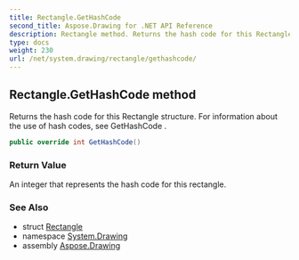```yaml
---
title: Rectangle.GetHashCode
second_title: Aspose.Drawing for .NET API Reference
description: Rectangle method. Returns the hash code for this Rectangle structure. For information about the use of hash codes see GetHashCode 
type: docs
weight: 230
url: /net/system.drawing/rectangle/gethashcode/
---
```

## Rectangle.GetHashCode method

Returns the hash code for this Rectangle structure. For information about the use of hash codes, see GetHashCode .

```csharp
public override int GetHashCode()
```

### Return Value

An integer that represents the hash code for this rectangle.

### See Also

* struct [Rectangle](../)
* namespace [System.Drawing](../../rectangle/)
* assembly [Aspose.Drawing](../../../)


